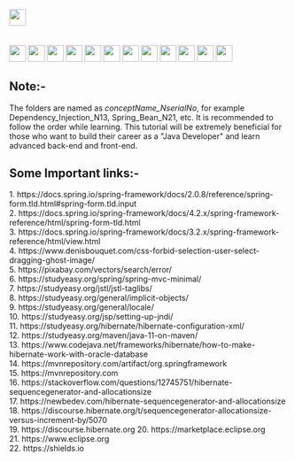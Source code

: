 ## <img src="https://img.shields.io/badge/Topic-Full%20Stack%20Java%20development-blueviolet" height=30/>
<br> <img src="https://img.shields.io/badge/-Java-red" height=30/> 
<img src="https://img.shields.io/badge/-JSP-blue" height=30/> 
<img src="https://img.shields.io/badge/-Servlets-important" height=30/> 
<img src="https://img.shields.io/badge/-JDBC-yellow" height=30/> 
<img src="https://img.shields.io/badge/-Hibernate-lightgrey" height=30/>
<img src="https://img.shields.io/badge/-Oracle%20Database-%23ff0000" height=30/> 
<img src="https://img.shields.io/badge/-Spring-brightgreen" height=30/> 
<img src="https://img.shields.io/badge/-Spring%20Boot-%2300b33c" height=30/> 
<img src="https://img.shields.io/badge/-Maven-%233385ff" height=30/> 
<img src="https://img.shields.io/badge/-JavaScript-yellowgreen" height=30/> 
<img src="https://img.shields.io/badge/-CSS-9cf" height=30/> 
<img src="https://img.shields.io/badge/-Spring%20Tool%20Suite%204%20(STS4)-brightgreen" height=30/>

<h2><strong>Note:-</strong></h2>
The folders are named as <i>conceptName_NserialNo</i>, for example Dependency_Injection_N13, Spring_Bean_N21, etc. It is recommended to follow the order while learning. This tutorial will be extremely beneficial for those who want to build their career as a "Java Developer" and learn advanced back-end and front-end.

<h2><strong>Some Important links:-</strong></h2>
1. https://docs.spring.io/spring-framework/docs/2.0.8/reference/spring-form.tld.html#spring-form.tld.input <br>
2. https://docs.spring.io/spring-framework/docs/4.2.x/spring-framework-reference/html/spring-form-tld.html <br>
3. https://docs.spring.io/spring-framework/docs/3.2.x/spring-framework-reference/html/view.html <br>
4. https://www.denisbouquet.com/css-forbid-selection-user-select-dragging-ghost-image/ <br>
5. https://pixabay.com/vectors/search/error/ <br>
6. https://studyeasy.org/spring/spring-mvc-minimal/ <br>
7. https://studyeasy.org/jstl/jstl-taglibs/ <br>
8. https://studyeasy.org/general/implicit-objects/ <br>
9. https://studyeasy.org/general/locale/ <br>
10. https://studyeasy.org/jsp/setting-up-jndi/ <br>
11. https://studyeasy.org/hibernate/hibernate-configuration-xml/ <br>
12. https://studyeasy.org/maven/java-11-on-maven/ <br>
13. https://www.codejava.net/frameworks/hibernate/how-to-make-hibernate-work-with-oracle-database <br>
14. https://mvnrepository.com/artifact/org.springframework <br>
15. https://mvnrepository.com <br>
16. https://stackoverflow.com/questions/12745751/hibernate-sequencegenerator-and-allocationsize <br>
17. https://newbedev.com/hibernate-sequencegenerator-and-allocationsize <br>
18. https://discourse.hibernate.org/t/sequencegenerator-allocationsize-versus-increment-by/5070 <br>
19. https://discourse.hibernate.org
20. https://marketplace.eclipse.org <br>
21. https://www.eclipse.org <br>
22. https://shields.io <br>
